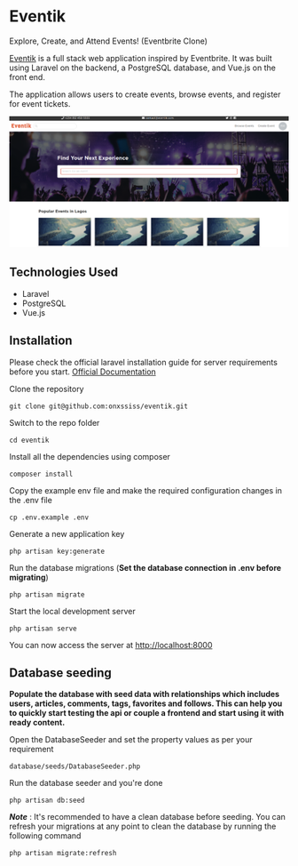 # Eventik

Explore, Create, and Attend Events! (Eventbrite Clone)

[Eventik](https://eventik-app.herokuapp.com/) is a full stack web application inspired by Eventbrite. It was built using Laravel on the backend, a PostgreSQL database, and Vue.js on the front end.

The application allows users to create events, browse events, and register for event tickets.

![home](./docs/screen-index.png)

## Technologies Used

-   Laravel
-   PostgreSQL
-   Vue.js

## Installation

Please check the official laravel installation guide for server requirements before you start. [Official Documentation](https://laravel.com/docs/5.8/installation#installation)

Clone the repository

    git clone git@github.com:onxssiss/eventik.git

Switch to the repo folder

    cd eventik

Install all the dependencies using composer

    composer install

Copy the example env file and make the required configuration changes in the .env file

    cp .env.example .env

Generate a new application key

    php artisan key:generate

Run the database migrations (**Set the database connection in .env before migrating**)

    php artisan migrate

Start the local development server

    php artisan serve

You can now access the server at <http://localhost:8000>

## Database seeding

**Populate the database with seed data with relationships which includes users, articles, comments, tags, favorites and follows. This can help you to quickly start testing the api or couple a frontend and start using it with ready content.**

Open the DatabaseSeeder and set the property values as per your requirement

    database/seeds/DatabaseSeeder.php

Run the database seeder and you're done

    php artisan db:seed

**_Note_** : It's recommended to have a clean database before seeding. You can refresh your migrations at any point to clean the database by running the following command

    php artisan migrate:refresh
